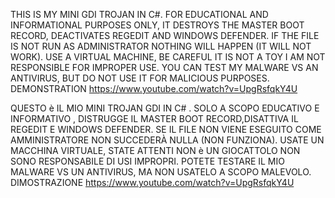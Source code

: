 THIS IS MY MINI GDI TROJAN IN C#. FOR EDUCATIONAL AND INFORMATIONAL PURPOSES ONLY, IT DESTROYS THE MASTER BOOT RECORD, DEACTIVATES REGEDIT AND WINDOWS DEFENDER.
IF THE FILE IS NOT RUN AS ADMINISTRATOR NOTHING WILL HAPPEN (IT WILL NOT WORK).
USE A VIRTUAL MACHINE, BE CAREFUL IT IS NOT A TOY I AM NOT RESPONSIBLE FOR IMPROPER USE.
YOU CAN TEST MY MALWARE VS AN ANTIVIRUS, BUT DO NOT USE IT FOR MALICIOUS PURPOSES.
DEMONSTRATION
https://www.youtube.com/watch?v=UpgRsfqkY4U

QUESTO è IL MIO MINI TROJAN GDI IN C# . SOLO A SCOPO EDUCATIVO E INFORMATIVO , DISTRUGGE IL MASTER BOOT RECORD,DISATTIVA IL REGEDIT E WINDOWS DEFENDER. 
SE IL FILE NON VIENE ESEGUITO COME AMMINISTRATORE NON SUCCEDERÀ NULLA (NON FUNZIONA).
USATE UN MACCHINA VIRTUALE, STATE ATTENTI NON è UN GIOCATTOLO NON SONO RESPONSABILE DI USI IMPROPRI.
POTETE TESTARE IL MIO MALWARE VS UN ANTIVIRUS, MA NON USATELO A SCOPO MALEVOLO.
DIMOSTRAZIONE
https://www.youtube.com/watch?v=UpgRsfqkY4U
